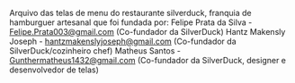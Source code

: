 Arquivo das telas de menu do restaurante silverduck, franquia de hamburguer artesanal que foi fundada por:
Felipe Prata da Silva - Felipe.Prata003@gmail.com (Co-fundador da SilverDuck)
Hantz Makensly Joseph - hantzmakenslyjoseph@gmail.com (Co-fundador da SilverDuck/cozinheiro chef)
Matheus Santos - Gunthermatheus1432@gmail.com (Co-fundador da SilverDuck, designer e desenvolvedor de telas)
